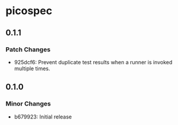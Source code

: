 # picospec

## 0.1.1

### Patch Changes

- 925dcf6: Prevent duplicate test results when a runner is invoked multiple times.

## 0.1.0

### Minor Changes

- b679923: Initial release
